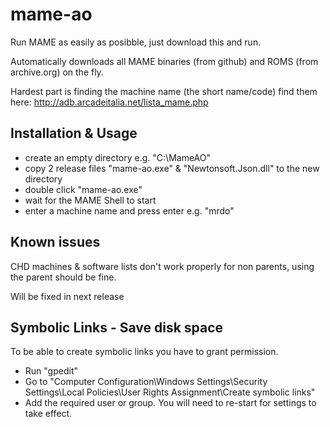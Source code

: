 # mame-ao

Run MAME as easily as posibble, just download this and run.

Automatically downloads all MAME binaries (from github) and ROMS (from archive.org) on the fly.

Hardest part is finding the machine name (the short name/code) find them here: http://adb.arcadeitalia.net/lista_mame.php

## Installation & Usage

- create an empty directory e.g. "C:\MameAO"
- copy 2 release files "mame-ao.exe" & "Newtonsoft.Json.dll" to the new directory
- double click "mame-ao.exe"
- wait for the MAME Shell to start
- enter a machine name and press enter e.g. "mrdo"

## Known issues

CHD machines & software lists don't work properly for non parents, using the parent should be fine.

Will be fixed in next release

## Symbolic Links - Save disk space

To be able to create symbolic links you have to grant permission.

- Run "gpedit"
- Go to "Computer Configuration\Windows Settings\Security Settings\Local Policies\User Rights Assignment\Create symbolic links"
- Add the required user or group. You will need to re-start for settings to take effect.
